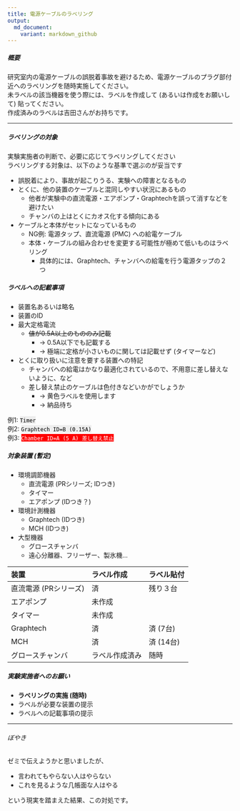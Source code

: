 ```yaml
---
title: 電源ケーブルのラベリング
output:
  md_document:
    variant: markdown_github
---
```


<!-- output: -->
<!--   html_document: -->
<!--     theme: sandstone -->
<!--     toc: true -->
<!--     toc_float: true -->

##### 概要  

研究室内の電源ケーブルの誤脱着事故を避けるため、電源ケーブルのプラグ部付近へのラベリングを随時実施してください。  
未ラベルの該当機器を使う際には、ラベルを作成して (あるいは作成をお願いして) 貼ってください。  
作成済みのラベルは吉田さんがお持ちです。  

------------

##### ラベリングの対象  

実験実施者の判断で、必要に応じてラベリングしてください  
ラベリングする対象は、以下のような基準で選ぶのが妥当です  

* 誤脱着により、事故が起こりうる、実験への障害となるもの  
* とくに、他の装置のケーブルと混同しやすい状況にあるもの  
    * 他者が実験中の直流電源・エアポンプ・Graphtechを誤って消すなどを避けたい  
    * チャンバの上はとくにカオス化する傾向にある  
* ケーブルと本体がセットになっているもの  
    * NG例: 電源タップ、直流電源 (PMC) への給電ケーブル  
    * 本体・ケーブルの組み合わせを変更する可能性が極めて低いものはラベリング  
        * 具体的には、Graphtech、チャンバへの給電を行う電源タップの２つ  


##### ラベルへの記載事項  

* 装置名あるいは略名  
* 装置のID  
* 最大定格電流  
    * ~~値が0.5A以上のもののみ記載~~  
        * → 0.5A以下でも記載する   
        * → 極端に定格が小さいものに関しては記載せず (タイマーなど)  
* とくに取り扱いに注意を要する装置への特記  
    * チャンバへの給電はかなり最適化されているので、不用意に差し替えないように、など  
    * 差し替え禁止のケーブルは色付きなどいかがでしょうか  
        * → 黄色ラベルを使用します  
        * → 納品待ち  

例1: <span style="background:#EEEEEE; color:black;">`Timer`</span>  
例2: <span style="background:#EEEEEE; color:black;">`Graphtech ID=B (0.15A)`</span>  
例3: <span style="background:red; color:white;">`Chamber ID=A (5 A) 差し替え禁止`</span>  


##### 対象装置 (暫定)  

* 環境調節機器
    * 直流電源 (PRシリーズ; IDつき)  
    * タイマー  
    * エアポンプ (IDつき？)  
* 環境計測機器
    * Graphtech (IDつき)  
    * MCH (IDつき)
* 大型機器
    * グロースチャンバ
    * 遠心分離器、フリーザー、製氷機...

|装置|ラベル作成|ラベル貼付|
|:---|:---------|:---------|
|直流電源 (PRシリーズ)|済|残り３台|
|エアポンプ|未作成||
|タイマー|未作成||
|Graphtech|済|済 (7台)|
|MCH|済|済 (14台)|
|グロースチャンバ|ラベル作成済み|随時|


##### 実験実施者へのお願い  

* <b>ラベリングの実施 (随時)</b>
* ラベルが必要な装置の提示  
* ラベルへの記載事項の提示  

-----

###### ぼやき

ゼミで伝えようかと思いましたが、

* 言われてもやらない人はやらない  
* これを見るような几帳面な人はやる  

という現実を踏まえた結果、この対処です。  

<!-- knitr::knit(input = "~/Dropbox/working.dir/misc/Lab/20160428/Label_Power.Rmd", -->
<!--             output = "~/Dropbox/working.dir/misc/Lab/20160428/Label_Power.md") -->
